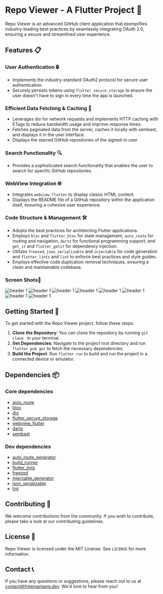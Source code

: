 # Repo Viewer - A Flutter Project 🐙

Repo Viewer is an advanced GitHub client application that exemplifies industry-leading best practices by seamlessly integrating OAuth 2.0, ensuring a secure and streamlined user experience.

## Features 📋

### User Authentication 🔒
- Implements the industry-standard OAuth2 protocol for secure user authentication.
- Securely persists tokens using `flutter_secure_storage` to ensure the user doesn't have to sign in every time the app is launched.

### Efficient Data Fetching & Caching 🔄
- Leverages dio for network requests and implements HTTP caching with ETags to reduce bandwidth usage and improve response times.
- Fetches paginated data from the server, caches it locally with sembast, and displays it in the user interface.
- Displays the starred GitHub repositories of the signed-in user.

### Search Functionality 🔍
- Provides a sophisticated search functionality that enables the user to search for specific GitHub repositories.

### WebView Integration 🌐
- Integrates `webview_flutter` to display classic HTML content.
- Displays the README file of a GitHub repository within the application itself, ensuring a cohesive user experience.

### Code Structure & Management 🛠️
- Adopts the best practices for architecting Flutter applications.
- Employs `bloc` and `flutter_bloc` for state management, `auto_route` for routing and navigation, `dartz` for functional programming support, and `get_it` and `flutter_getit` for dependency injection.
- Utilizes `freezed`, `json_serializable` and `injectable` for code generation and `flutter_lints` and `lint` to enforce best practices and style guides.
- Employs effective code duplication removal techniques, ensuring a clean and maintainable codebase.

### Screen Shots📱

![header 1](screenshots/oauth2_1.png)
![header 1](screenshots/oauth2_2.png)
![header 1](screenshots/oauth2_3.png)
![header 1](screenshots/oauth2_4.png)
![header 1](screenshots/oauth2_5.png)
![header 1](screenshots/oauth2_6.png)
![header 1](screenshots/oauth2_7.png)
![header 1](screenshots/oauth2_8.png)

## Getting Started 🏁

To get started with the Repo Viewer project, follow these steps:

1. **Clone the Repository**: You can clone the repository by running `git clone ` in your terminal.
2. **Get Dependencies**: Navigate to the project root directory and run `flutter pub get` to fetch the necessary dependencies.
3. **Build the Project**: Run `flutter run` to build and run the project in a connected device or emulator.

## Dependencies 📦

### Core dependencies
- [auto_route](https://pub.dev/packages/auto_route)
- [bloc](https://pub.dev/packages/bloc)
- [dio](https://pub.dev/packages/dio)
- [flutter_secure_storage](https://pub.dev/packages/flutter_secure_storage)
- [webview_flutter](https://pub.dev/packages/webview_flutter)
- [dartz](https://pub.dev/packages/dartz)
- [sembast](https://pub.dev/packages/sembast)

### Dev dependencies
- [auto_route_generator](https://pub.dev/packages/auto_route_generator)
- [build_runner](https://pub.dev/packages/build_runner)
- [flutter_lints](https://pub.dev/packages/flutter_lints)
- [freezed](https://pub.dev/packages/freezed)
- [injectable_generator](https://pub.dev/packages/injectable_generator)
- [json_serializable](https://pub.dev/packages/json_serializable)
- [lint](https://pub.dev/packages/lint)

## Contributing 🤝

We welcome contributions from the community. If you wish to contribute, please take a look at our contributing guidelines.

## License 📄

Repo Viewer is licensed under the MIT License. See `LICENSE` for more information.

## Contact 📞

If you have any questions or suggestions, please reach out to us at <contact@freemantang.dev>. We'd love to hear from you!
